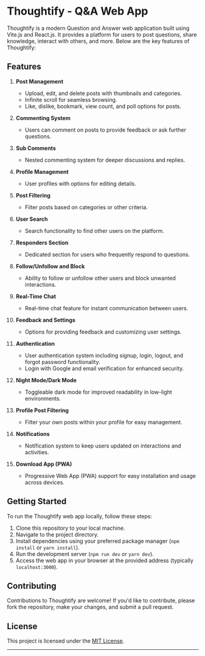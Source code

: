 
# Thoughtify - Q&A Web App

Thoughtify is a modern Question and Answer web application built using Vite.js and React.js. It provides a platform for users to post questions, share knowledge, interact with others, and more. Below are the key features of Thoughtify:

## Features

1. **Post Management**
   - Upload, edit, and delete posts with thumbnails and categories.
   - Infinite scroll for seamless browsing.
   - Like, dislike, bookmark, view count, and poll options for posts.

2. **Commenting System**
   - Users can comment on posts to provide feedback or ask further questions.

3. **Sub Comments**
   - Nested commenting system for deeper discussions and replies.

4. **Profile Management**
   - User profiles with options for editing details.

5. **Post Filtering**
   - Filter posts based on categories or other criteria.

6. **User Search**
   - Search functionality to find other users on the platform.

7. **Responders Section**
   - Dedicated section for users who frequently respond to questions.

8. **Follow/Unfollow and Block**
   - Ability to follow or unfollow other users and block unwanted interactions.

9. **Real-Time Chat**
   - Real-time chat feature for instant communication between users.

10. **Feedback and Settings**
    - Options for providing feedback and customizing user settings.

11. **Authentication**
    - User authentication system including signup, login, logout, and forgot password functionality.
    - Login with Google and email verification for enhanced security.

12. **Night Mode/Dark Mode**
    - Toggleable dark mode for improved readability in low-light environments.

13. **Profile Post Filtering**
    - Filter your own posts within your profile for easy management.

14. **Notifications**
    - Notification system to keep users updated on interactions and activities.

15. **Download App (PWA)**
    - Progressive Web App (PWA) support for easy installation and usage across devices.

## Getting Started

To run the Thoughtify web app locally, follow these steps:

1. Clone this repository to your local machine.
2. Navigate to the project directory.
3. Install dependencies using your preferred package manager (`npm install` or `yarn install`).
4. Run the development server (`npm run dev` or `yarn dev`).
5. Access the web app in your browser at the provided address (typically `localhost:3000`).

## Contributing

Contributions to Thoughtify are welcome! If you'd like to contribute, please fork the repository, make your changes, and submit a pull request.

## License

This project is licensed under the [MIT License](LICENSE).

---

